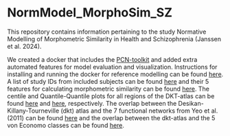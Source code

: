 # NormModel_MorphoSim_SZ


This repository contains information pertaining to the study Normative Modelling of Morphometric Similarity in Health and Schizophrenia (Janssen et al. 2024).

We created a docker that includes the [PCN-toolkit](https://pcntoolkit.readthedocs.io/en/latest/) and added extra automated features for model evaluation and visualization. Instructions for installing and running the docker for reference modelling can be found [here](https://github.com/iamjoostjanssen/NormModel_MorphoSim_SZ/blob/main/Docker_and_ReferenceModelling.txt).
A list of study IDs from included subjects can be found [here](https://github.com/iamjoostjanssen/NormModel_MorphoSim_SZ/blob/main/Included_subjects_IDs.csv) and their 5 features for calculating morphometric similarity can be found [here](https://github.com/iamjoostjanssen/RefModel_MorphoSim_SZ/blob/main/Included_subjects_5_features_10_publicdatasets.csv). The centile and Quantile-Quantile plots for all regions of the DKT-atlas can be found [here](https://github.com/iamjoostjanssen/NormModel_MorphoSim_SZ/tree/main/NormativeModels) and [here](https://github.com/iamjoostjanssen/NormModel_MorphoSim_SZ/tree/main/Q-Q%20plots), respectively. The overlap between the Desikan-Killany-Tourneville (dkt) atlas and the 7 functional networks from Yeo et al. (2011) can be found [here](https://github.com/iamjoostjanssen/NormModel_MorphoSim_SZ/blob/main/yeo_dkt_overlap.csv) and the overlap between the dkt-atlas and the 5 von Economo classes can be found [here](https://github.com/iamjoostjanssen/NormModel_MorphoSim_SZ/blob/main/voneconomo_dkt_overlap.csv).
